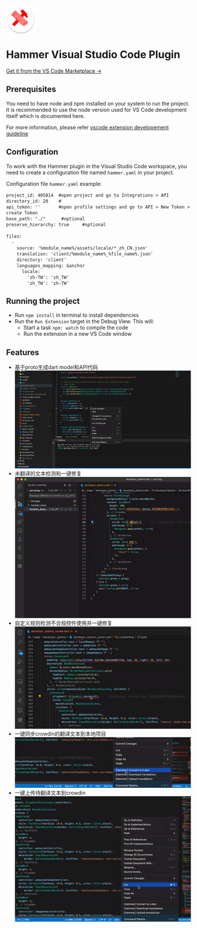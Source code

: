 
[<p align="left"><img src="icon.png" dwidth="80" height="80" align="center"/></p>](https://marketplace.visualstudio.com/items?itemName=zhileichen.hammer)

# Hammer Visual Studio Code Plugin 

[Get it from the VS Code Marketplace →](https://marketplace.visualstudio.com/items?itemName=zhileichen.hammer)

## Prerequisites
You need to have node and npm installed on your system to run the project. It is recommended to use the node version used for VS Code development itself which is documented here.

For more information, please refer [vscode extension developement guideline ](https://code.visualstudio.com/api/get-started/your-first-extension)


## Configuration
To work with the Hammer plugin in the Visual Studio Code workspace, you need to create a configuration file named `hammer.yaml` in your project.

Configuration file `hammer.yaml` example:

```
project_id: 405814  #open project and go to Integrations > API
directory_id: 20    # 
api_token: ''       #open profile settings and go to API > New Token > create Token
base_path: "./"      #optional
preserve_hierarchy: true     #optional

files:
  -
    source: '%module_name%/assets/locale/*_zh_CN.json'
    translation: 'client/%module_name%_%file_name%.json'
    directory: 'client'
    languages_mapping: &anchor
      locale:
        'zh-TW': 'zh_TW'
        'zh_TW': 'zh-TW'
```

## Running the project

- Run `npm install` in terminal to install dependencies
- Run the `Run Extension` target in the Debug View. This will:
	- Start a task `npm: watch` to compile the code
	- Run the extension in a new VS Code window

## Features
- 基于proto生成dart model和API代码
![proto2dart.gif](doc/proto2dart.gif)
- 未翻译的文本检测和一键修复
![text_quickfix.gif](doc/text_quickfix.gif)
- 自定义规则检测不合规控件使用并一键修复 
![widget_quickfix.gif](doc/widget_quickfix.gif)
- 一键同步crowdin的翻译文本到本地项目
![download_intl.gif](doc/download_intl.gif)
- 一键上传待翻译文本到crowdin
![upload_intl.gif](doc/upload_intl.gif)
